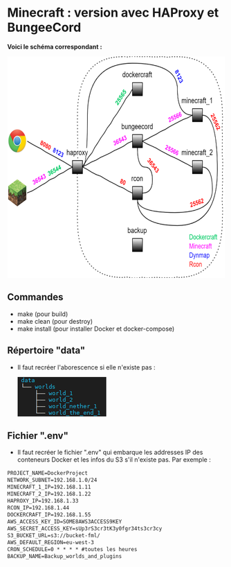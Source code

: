 # Minecraft : version avec HAProxy et BungeeCord
**Voici le schéma correspondant :**
<p align="center"> <img src="images/HAProxy-BungeeCord.png" alt="" title="" width="654" height="511" /> </p>

## Commandes
- make (pour build)
- make clean (pour destroy)
- make install (pour installer Docker et docker-compose)

## Répertoire "data"
- Il faut recréer l'aborescence si elle n'existe pas :

  ![](images/Data_tree.png)
  
## Fichier ".env"
- Il faut recréer le fichier ".env" qui embarque les addresses IP des conteneurs Docker et les infos du S3 s'il n'existe pas. Par exemple :
```
PROJECT_NAME=DockerProject
NETWORK_SUBNET=192.168.1.0/24
MINECRAFT_1_IP=192.168.1.11
MINECRAFT_2_IP=192.168.1.22
HAPROXY_IP=192.168.1.33
RCON_IP=192.168.1.44
DOCKERCRAFT_IP=192.168.1.55
AWS_ACCESS_KEY_ID=SOME8AWS3ACCESS9KEY
AWS_SECRET_ACCESS_KEY=sUp3rS3cr3tK3y0fgr34ts3cr3cy
S3_BUCKET_URL=s3://bucket-fml/
AWS_DEFAULT_REGION=eu-west-3
CRON_SCHEDULE=0 * * * * #toutes les heures
BACKUP_NAME=Backup_worlds_and_plugins
```
